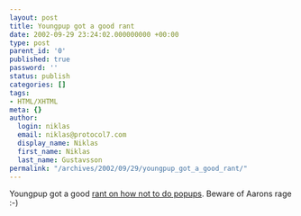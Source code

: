 ```yaml
---
layout: post
title: Youngpup got a good rant
date: 2002-09-29 23:24:02.000000000 +00:00
type: post
parent_id: '0'
published: true
password: ''
status: publish
categories: []
tags:
- HTML/XHTML
meta: {}
author:
  login: niklas
  email: niklas@protocol7.com
  display_name: Niklas
  first_name: Niklas
  last_name: Gustavsson
permalink: "/archives/2002/09/29/youngpup_got_a_good_rant/"
---
```

Youngpup got a good [rant on how not to do popups](http://youngpup.net/_ui_webapp/getFrames.asp?request=/articles/how-to-create-popups.xml). Beware of Aarons rage :-)

